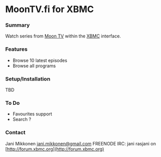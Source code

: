 MoonTV.fi for XBMC
==================

### Summary

Watch series from [Moon TV](http://moontv.fi) within 
the [XBMC](http://xbmc.org) interface.

### Features

* Browse 10 latest episodes
* Browse all programs 


### Setup/Installation

TBD

### To Do

* Favourites support
* Search ? 

### Contact

Jani Mikkonen <jani.mikkonen@gmail.com>
FREENODE IRC: jani
rasjani on [http://forum.xbmc.org](http://forum.xbmc.org)

